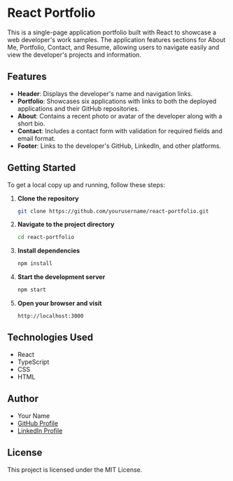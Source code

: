 # React Portfolio

This is a single-page application portfolio built with React to showcase a web developer's work samples. The application features sections for About Me, Portfolio, Contact, and Resume, allowing users to navigate easily and view the developer's projects and information.

## Features

- **Header**: Displays the developer's name and navigation links.
- **Portfolio**: Showcases six applications with links to both the deployed applications and their GitHub repositories.
- **About**: Contains a recent photo or avatar of the developer along with a short bio.
- **Contact**: Includes a contact form with validation for required fields and email format.
- **Footer**: Links to the developer's GitHub, LinkedIn, and other platforms.

## Getting Started

To get a local copy up and running, follow these steps:

1. **Clone the repository**
   ```bash
   git clone https://github.com/yourusername/react-portfolio.git
   ```

2. **Navigate to the project directory**
   ```bash
   cd react-portfolio
   ```

3. **Install dependencies**
   ```bash
   npm install
   ```

4. **Start the development server**
   ```bash
   npm start
   ```

5. **Open your browser and visit**
   ```
   http://localhost:3000
   ```

## Technologies Used

- React
- TypeScript
- CSS
- HTML

## Author

- Your Name
- [GitHub Profile](https://github.com/yourusername)
- [LinkedIn Profile](https://linkedin.com/in/yourusername)

## License

This project is licensed under the MIT License.
